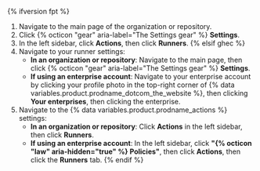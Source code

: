 {% ifversion fpt %}
1. Navigate to the main page of the organization or repository.
1. Click {% octicon "gear" aria-label="The Settings gear" %} **Settings**.
1. In the left sidebar, click **Actions**, then click **Runners**.
{% elsif ghec %}
1. Navigate to your runner settings:
   - **In an organization or repository**: Navigate to the main page, then click {% octicon "gear" aria-label="The Settings gear" %} **Settings**.
   - **If using an enterprise account**: Navigate to your enterprise account by clicking your profile photo in the top-right corner of {% data variables.product.prodname_dotcom_the_website %}, then clicking **Your enterprises**, then clicking the enterprise.
1. Navigate to the {% data variables.product.prodname_actions %} settings:
   - **In an organization or repository**: Click **Actions** in the left sidebar, then click **Runners**.
   - **If using an enterprise account**: In the left sidebar, click **"{% octicon "law" aria-hidden="true" %} Policies"**, then click **Actions**, then click the **Runners** tab.
{% endif %}
